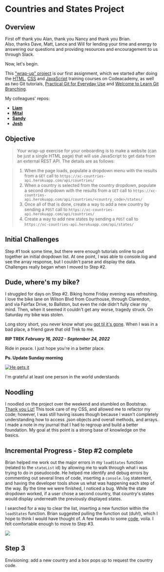 # Countries and States Project

## Overview
First off thank you Alan, thank you Nancy and thank you Brian.  
Also, thanks Dave, Matt, Lance and Will for lending your time and energy to answering our questions and providing resources and encouragement to us through Slack.

Now, let's begin.

This ["wrap-up" project](https://github.com/exelaration/team-resources/blob/master/ONBOARDING.md) is our first assignment, which we started after doing the [HTML](https://www.codecademy.com/learn/learn-html), [CSS](https://www.codecademy.com/learn/learn-css) and [JavaScript](https://www.codecademy.com/learn/introduction-to-javascript) training courses on Codeacademy, as well as two Git tutorials, [Practical Git for Everyday Use](https://egghead.io/courses/practical-git-for-everyday-professional-use) and [Welcome to Learn Git Branching](https://learngitbranching.js.org/).

My colleagues' repos:
- [**Liam**](https://github.com/LiamCespedes)
- [**Mital**](https://github.com/mitalgajjar)
- [**Sandy**](https://github.com/syeung7)
- [**Josh**](https://github.com/syeung7)

## Objective
> Your wrap-up exercise for your onboarding is to make a website (can be just a single HTML page) that will use JavaScript to get data from an external REST API.  The details are as follows:

> 1. When the page loads, populate a dropdown menu with the results from a `GET` call to `https://xc-countries-api.herokuapp.com/api/countries/`
> 2. When a country is selected from the country dropdown, populate a second dropdown with the results from a `GET` call to `https://xc-countries-api.herokuapp.com/api/countries/<country_code>/states/`
> 3. Once all of that is done, create a way to add a new country by sending a `POST` call to `https://xc-countries-api.herokuapp.com/api/countries/`
> 4. Create a way to add new states by sending a `POST` call to `https://xc-countries-api.herokuapp.com/api/states/`

## Initial Challenges
Step #1 took some time, but there were enough tutorials online to put together an initial dropdown list.  At one point, I was able to console.log and see the array response, but I couldn't parse and display the data.  Challenges really began when I moved to Step #2.  

## Dude, where's my bike?
I struggled for days on Step #2.  Biking home Friday evening was refreshing.  I love the bike lane on Wilson Blvd from Courthouse, through Clarendon, and via Fairfax Drive, to Ballston, but even the ride didn't fully clear my mind.  Then, when it seemed it couldn't get any worse, tragedy struck.  On Saturday my bike was stolen.

Long story short, you never know what you [got til it's gone](https://www.youtube.com/watch?v=uIhJvYScvnE).  When I was in a bad place, a friend gave that old Trek to me.

**RIP TREK** 
**_February 16, 2022 - September 24, 2022_**

Ride in peace.  I just hope you're in a better place.

**Ps. Update Sunday morning**

[![He gets it](https://img.youtube.com/vi/6T1tvyfcezI/0.jpg)](https://www.youtube.com/watch?v=6T1tvyfcezI)

I'm grateful at least one person in the world understands

## Noodling
I noodled on the project over the weekend and stumbled on Bootstrap.  [Thank you Liz!](https://youtu.be/AaVy9UR30Dc)  This took care of my CSS, and allowed me to refactor my code; however, I was still having issues though because I wasn't completely understanding how to access .json objects and overall methods, and arrays.  I made a note in my journal that I had to regroup and build a better foundation.  My goal at this point is a strong base of knowledge on the basics.

## Incremental Progress - Step #2 complete
Brian helped me work out the major errors in my `loadStates` function (related to the `stateList` id) by allowing me to walk through what i was trying to do in pseudocode.  He helped me identify and debug errors by commenting out several lines of code, inserting a `console.log` statement, and having the developer tools show us what was happening each step of the way.  By the time we were finished, I noticed a bug.  While the state dropdown worked, if a user chose a second country, that country's states would display underneath the previously displayed states.

I searched for a way to clear the list, inserting a new function within the `loadStates` function.  Brian suggested pulling the function out (duh!), which I hope to think I would have thought of.  A few tweaks to some [code](https://stackoverflow.com/questions/3364493/how-do-i-clear-all-options-in-a-dropdown-box), voila.  I felt comfortable enough to move to Step #3.

<img src="https://media.giphy.com/media/IwAZ6dvvvaTtdI8SD5/giphy.gif" />

## Step 3
Envisioning: add a new country and a box pops up to request the country code.



[//]: # "## TIL"